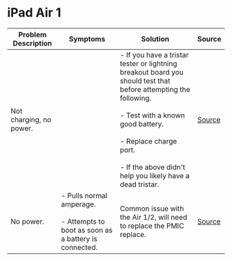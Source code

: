 # iPad Air 1

| Problem Description     | Symptoms                                                                              | Solution                                                                                                                                                                                                                                                  | Source                                                         |
| ----------------------- | ------------------------------------------------------------------------------------- | --------------------------------------------------------------------------------------------------------------------------------------------------------------------------------------------------------------------------------------------------------- | -------------------------------------------------------------- |
| Not charging, no power. |                                                                                       | - If you have a tristar tester or lightning breakout board you should test that before attempting the following.<br><br>- Test with a known good battery.<br><br>- Replace charge port.<br><br>- If the above didn't help you likely have a dead tristar. | [Source](https://www.youtube.com/watch?v=bhkcc9CZeYU)          |
| No power.               | - Pulls normal amperage.<br><br>- Attempts to boot as soon as a battery is connected. | Common issue with the Air 1/2, will need to replace the PMIC replace.                                                                                                                                                                                     | [Source](https://old.repair.wiki/w/A1474_2013_9.7%22_iPad_Air) |
